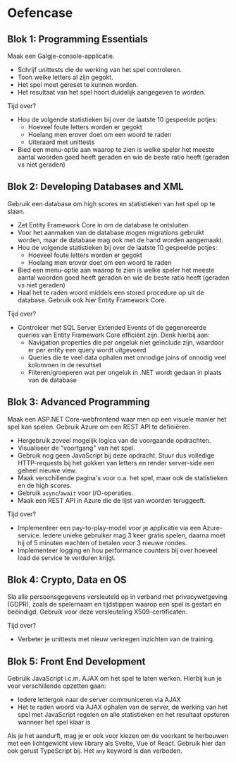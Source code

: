 # Oefencase

## Blok 1: Programming Essentials

Maak een Galgje-console-applicatie.

* Schrijf unittests die de werking van het spel controleren.
* Toon welke letters al zijn gegokt.
* Het spel moet gereset te kunnen worden.
* Het resultaat van het spel hoort duidelijk aangegeven te worden.

Tijd over?

* Hou de volgende statistieken bij over de laatste 10 gespeelde potjes:
  * Hoeveel foute letters worden er gegokt
  * Hoelang men erover doet om een woord te raden
  * Uiteraard met unittests
* Bied een menu-optie aan waarop te zien is welke speler het meeste aantal woorden goed heeft geraden en wie de beste ratio heeft (geraden vs niet geraden)

## Blok 2: Developing Databases and XML

Gebruik een database om high scores en statistieken van het spel op te slaan.

* Zet Entity Framework Core in om de database te ontsluiten.
* Voor het aanmaken van de database mogen migrations gebruikt worden, maar de database mag ook met de hand worden aangemaakt.
* Hou de volgende statistieken bij over de laatste 10 gespeelde potjes:
  * Hoeveel foute letters worden er gegokt
  * Hoelang men erover doet om een woord te raden
* Bied een menu-optie aan waarop te zien is welke speler het meeste aantal woorden goed heeft geraden en wie de beste ratio heeft (geraden vs niet geraden)
* Haal het te raden woord middels een stored procedure op uit de database. Gebruik ook hier Entity Framework Core.

Tijd over?

* Controleer met SQL Server Extended Events of de gegenereerde queries van Entity Framework Core efficiënt zijn. Denk hierbij aan:
  * Navigation properties die per ongeluk niet geïnclude zijn, waardoor er per entity een query wordt uitgevoerd
  * Queries die te veel data ophalen met onnodige joins of onnodig veel kolommen in de resultset
  * Filteren/groeperen wat per ongeluk in .NET wordt gedaan in plaats van de database

## Blok 3: Advanced Programming

Maak een ASP.NET Core-webfrontend waar men op een visuele manier het spel kan spelen. Gebruik Azure om een REST API te definiëren.

* Hergebruik zoveel mogelijk logica van de voorgaande opdrachten.
* Visualiseer de "voortgang" van het spel.
* Gebruik nog geen JavaScript bij deze opdracht. Stuur dus volledige HTTP-requests bij het gokken van letters en render server-side een geheel nieuwe view.
* Maak verschillende pagina's voor o.a. het spel, maar ook de statistieken en de high scores.
* Gebruik `async`/`await` voor I/O-operaties.
* Maak een REST API in Azure die de lijst van woorden teruggeeft.

Tijd over?

* Implementeer een pay-to-play-model voor je applicatie via een Azure-service. Iedere unieke gebruiker mag 3 keer gratis spelen, daarna moet hij of 5 minuten wachten of betalen voor 3 nieuwe rondes.
* Implementeer logging en hou performance counters bij over hoeveel load de service te verduren krijgt.

## Blok 4: Crypto, Data en OS

Sla alle persoonsgegevens versleuteld op in verband met privacywetgeving (GDPR), zoals de spelernaam en tijdstippen waarop een spel is gestart en beëindigd. Gebruik voor deze versleuteling X509-certificaten.

Tijd over?

* Verbeter je unittests met nieuw verkregen inzichten van de training.

## Blok 5: Front End Development

Gebruik JavaScript i.c.m. AJAX om het spel te laten werken. Hierbij kun je voor verschillende opzetten gaan:

* Iedere lettergok naar de server communiceren via AJAX
* Het te raden woord via AJAX ophalen van de server, de werking van het spel met JavaScript regelen en alle statistieken en het resultaat opsturen wanneer het spel klaar is

Als je het aandurft, mag je er ook voor kiezen om de voorkant te herbouwen met een lichtgewicht view library als Svelte, Vue of React. Gebruik hier dan ook gerust TypeScript bij. Het `any` keyword is dan verboden.


